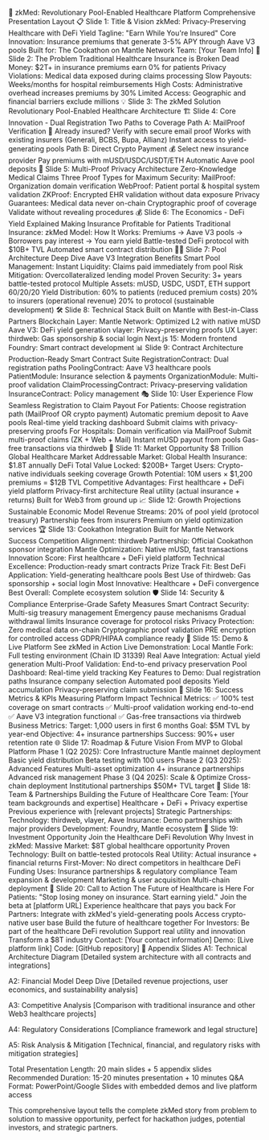 🏥 zkMed: Revolutionary Pool-Enabled Healthcare Platform
Comprehensive Presentation Layout
📋 Slide 1: Title & Vision
zkMed: Privacy-Preserving Healthcare with DeFi Yield
Tagline: "Earn While You're Insured"
Core Innovation: Insurance premiums that generate 3-5% APY through Aave V3 pools
Built for: The Cookathon on Mantle Network
Team: [Your Team Info]
🎯 Slide 2: The Problem
Traditional Healthcare Insurance is Broken
Dead Money: $2T+ in insurance premiums earn 0% for patients
Privacy Violations: Medical data exposed during claims processing
Slow Payouts: Weeks/months for hospital reimbursements
High Costs: Administrative overhead increases premiums by 30%
Limited Access: Geographic and financial barriers exclude millions
💡 Slide 3: The zkMed Solution
Revolutionary Pool-Enabled Healthcare Architecture
🏗️ Slide 4: Core Innovation - Dual Registration
Two Paths to Coverage
Path A: MailProof Verification 📧
Already insured? Verify with secure email proof
Works with existing insurers (Generali, BCBS, Bupa, Allianz)
Instant access to yield-generating pools
Path B: Direct Crypto Payment 💰
Select new insurance provider
Pay premiums with mUSD/USDC/USDT/ETH
Automatic Aave pool deposits
🔐 Slide 5: Multi-Proof Privacy Architecture
Zero-Knowledge Medical Claims
Three Proof Types for Maximum Security:
MailProof: Organization domain verification
WebProof: Patient portal & hospital system validation
ZKProof: Encrypted EHR validation without data exposure
Privacy Guarantees:
Medical data never on-chain
Cryptographic proof of coverage
Validate without revealing procedures
💰 Slide 6: The Economics - DeFi Yield Explained
Making Insurance Profitable for Patients
Traditional Insurance:
zkMed Model:
How It Works:
Premiums → Aave V3 pools → Borrowers pay interest → You earn yield
Battle-tested DeFi protocol with $10B+ TVL
Automated smart contract distribution
🏊‍♂️ Slide 7: Pool Architecture Deep Dive
Aave V3 Integration Benefits
Smart Pool Management:
Instant Liquidity: Claims paid immediately from pool
Risk Mitigation: Overcollateralized lending model
Proven Security: 3+ years battle-tested protocol
Multiple Assets: mUSD, USDC, USDT, ETH support
60/20/20 Yield Distribution:
60% to patients (reduced premium costs)
20% to insurers (operational revenue)
20% to protocol (sustainable development)
🛠️ Slide 8: Technical Stack
Built on Mantle with Best-in-Class Partners
Blockchain Layer:
Mantle Network: Optimized L2 with native mUSD
Aave V3: DeFi yield generation
vlayer: Privacy-preserving proofs
UX Layer:
thirdweb: Gas sponsorship & social login
Next.js 15: Modern frontend
Foundry: Smart contract development
📊 Slide 9: Contract Architecture
Production-Ready Smart Contract Suite
RegistrationContract: Dual registration paths
PoolingContract: Aave V3 healthcare pools
PatientModule: Insurance selection & payments
OrganizationModule: Multi-proof validation
ClaimProcessingContract: Privacy-preserving validation
InsuranceContract: Policy management
🎭 Slide 10: User Experience Flow
Seamless Registration to Claim Payout
For Patients:
Choose registration path (MailProof OR crypto payment)
Automatic premium deposit to Aave pools
Real-time yield tracking dashboard
Submit claims with privacy-preserving proofs
For Hospitals:
Domain verification via MailProof
Submit multi-proof claims (ZK + Web + Mail)
Instant mUSD payout from pools
Gas-free transactions via thirdweb
🚀 Slide 11: Market Opportunity
$8 Trillion Global Healthcare Market
Addressable Market:
Global Health Insurance: $1.8T annually
DeFi Total Value Locked: $200B+
Target Users: Crypto-native individuals seeking coverage
Growth Potential: 10M users × $1,200 premiums = $12B TVL
Competitive Advantages:
First healthcare + DeFi yield platform
Privacy-first architecture
Real utility (actual insurance + returns)
Built for Web3 from ground up
📈 Slide 12: Growth Projections
Sustainable Economic Model
Revenue Streams:
20% of pool yield (protocol treasury)
Partnership fees from insurers
Premium on yield optimization services
🏆 Slide 13: Cookathon Integration
Built for Mantle Network Success
Competition Alignment:
thirdweb Partnership: Official Cookathon sponsor integration
Mantle Optimization: Native mUSD, fast transactions
Innovation Score: First healthcare + DeFi yield platform
Technical Excellence: Production-ready smart contracts
Prize Track Fit:
Best DeFi Application: Yield-generating healthcare pools
Best Use of thirdweb: Gas sponsorship + social login
Most Innovative: Healthcare + DeFi convergence
Best Overall: Complete ecosystem solution
🛡️ Slide 14: Security & Compliance
Enterprise-Grade Safety Measures
Smart Contract Security:
Multi-sig treasury management
Emergency pause mechanisms
Gradual withdrawal limits
Insurance coverage for protocol risks
Privacy Protection:
Zero medical data on-chain
Cryptographic proof validation
PRE encryption for controlled access
GDPR/HIPAA compliance ready
📱 Slide 15: Demo & Live Platform
See zkMed in Action
Live Demonstration:
Local Mantle Fork: Full testing environment (Chain ID 31339)
Real Aave Integration: Actual yield generation
Multi-Proof Validation: End-to-end privacy preservation
Pool Dashboard: Real-time yield tracking
Key Features to Demo:
Dual registration paths
Insurance company selection
Automated pool deposits
Yield accumulation
Privacy-preserving claim submission
🎯 Slide 16: Success Metrics & KPIs
Measuring Platform Impact
Technical Metrics:
✅ 100% test coverage on smart contracts
✅ Multi-proof validation working end-to-end
✅ Aave V3 integration functional
✅ Gas-free transactions via thirdweb
Business Metrics:
Target: 1,000 users in first 6 months
Goal: $5M TVL by year-end
Objective: 4+ insurance partnerships
Success: 90%+ user retention rate
🌐 Slide 17: Roadmap & Future Vision
From MVP to Global Platform
Phase 1 (Q2 2025): Core Infrastructure
Mantle mainnet deployment
Basic yield distribution
Beta testing with 100 users
Phase 2 (Q3 2025): Advanced Features
Multi-asset optimization
4+ insurance partnerships
Advanced risk management
Phase 3 (Q4 2025): Scale & Optimize
Cross-chain deployment
Institutional partnerships
$50M+ TVL target
🤝 Slide 18: Team & Partnerships
Building the Future of Healthcare
Core Team:
[Your team backgrounds and expertise]
Healthcare + DeFi + Privacy expertise
Previous experience with [relevant projects]
Strategic Partnerships:
Technology: thirdweb, vlayer, Aave
Insurance: Demo partnerships with major providers
Development: Foundry, Mantle ecosystem
💎 Slide 19: Investment Opportunity
Join the Healthcare DeFi Revolution
Why Invest in zkMed:
Massive Market: $8T global healthcare opportunity
Proven Technology: Built on battle-tested protocols
Real Utility: Actual insurance + financial returns
First-Mover: No direct competitors in healthcare DeFi
Funding Uses:
Insurance partnerships & regulatory compliance
Team expansion & development
Marketing & user acquisition
Multi-chain deployment
🚀 Slide 20: Call to Action
The Future of Healthcare is Here
For Patients:
"Stop losing money on insurance. Start earning yield."
Join the beta at [platform URL]
Experience healthcare that pays you back
For Partners:
Integrate with zkMed's yield-generating pools
Access crypto-native user base
Build the future of healthcare together
For Investors:
Be part of the healthcare DeFi revolution
Support real utility and innovation
Transform a $8T industry
Contact: [Your contact information]
Demo: [Live platform link]
Code: [GitHub repository]
📄 Appendix Slides
A1: Technical Architecture Diagram
[Detailed system architecture with all contracts and integrations]

A2: Financial Model Deep Dive
[Detailed revenue projections, user economics, and sustainability analysis]

A3: Competitive Analysis
[Comparison with traditional insurance and other Web3 healthcare projects]

A4: Regulatory Considerations
[Compliance framework and legal structure]

A5: Risk Analysis & Mitigation
[Technical, financial, and regulatory risks with mitigation strategies]

Total Presentation Length: 20 main slides + 5 appendix slides Recommended Duration: 15-20 minutes presentation + 10 minutes Q&A Format: PowerPoint/Google Slides with embedded demos and live platform access

This comprehensive layout tells the complete zkMed story from problem to solution to massive opportunity, perfect for hackathon judges, potential investors, and strategic partners.